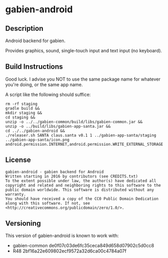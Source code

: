 # gabien-android

## Description

Android backend for gabien.

Provides graphics, sound, single-touch input and text input (no keyboard).

## Build Instructions

Good luck. I advise you NOT to use the same package name for whatever you're doing, or the same app name.

A script like the following should suffice:

    rm -rf staging
    gradle build &&
    mkdir staging &&
    cd staging &&
    unzip -o ../../gabien-common/build/libs/gabien-common.jar &&
    unzip -o ../build/libs/gabien-app-santa.jar &&
    cd ../../gabien-android &&
    ./releaser.sh SANTA claus.santa v0.1 1 ../gabien-app-santa/staging ../gabien-app-santa/icon.png android.permission.INTERNET,android.permission.WRITE_EXTERNAL_STORAGE

## License

    gabien-android - gabien backend for Android
    Written starting in 2016 by contributors (see CREDITS.txt)
    To the extent possible under law, the author(s) have dedicated all copyright and related and neighboring rights to this software to the public domain worldwide. This software is distributed without any warranty.
    You should have received a copy of the CC0 Public Domain Dedication along with this software. If not, see <http://creativecommons.org/publicdomain/zero/1.0/>.

## Versioning

This version of gabien-android is known to work with:
 - gabien-common de0f07c03de6fc35ceca849d658d07902c5d0cc8
 - R48 2bf16a22e609802ecf9572a32d6ca00c4784a07f
